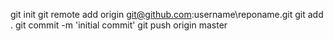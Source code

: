 git init
git remote add origin git@github.com:username\reponame.git
git add .
git commit -m 'initial commit'
git push origin master

